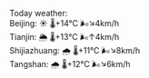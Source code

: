 Today weather:  
Beijing: ☀️   🌡️+14°C 🌬️↘4km/h  
Tianjin: 🌦   🌡️+13°C 🌬️↑4km/h  
Shijiazhuang: 🌧   🌡️+11°C 🌬️↘8km/h  
Tangshan: 🌧   🌡️+12°C 🌬️↘6km/h  
